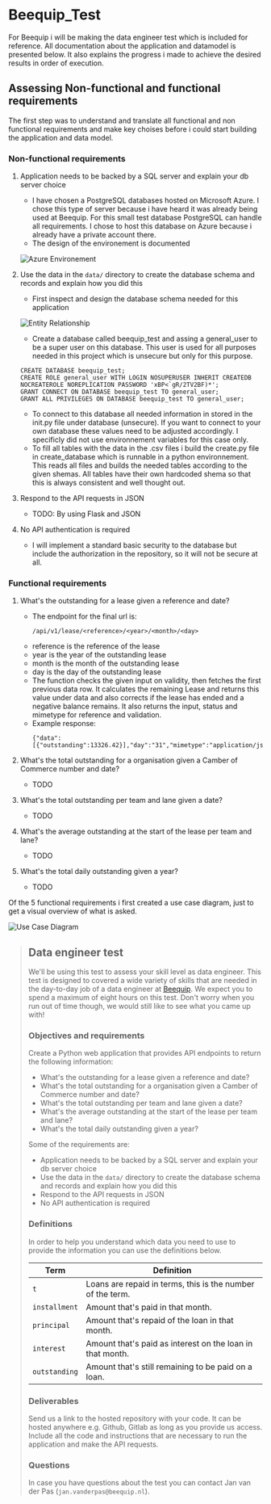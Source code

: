 # Beequip_Test

For Beequip i will be making the data engineer test which is included for reference. All documentation about the application and datamodel is presented below. It also explains the progress i made to achieve the desired results in order of execution.

## Assessing Non-functional and functional requirements

The first step was to understand and translate all functional and non functional requirements and make key choises before i could start building the application and data model.

### Non-functional requirements

1. Application needs to be backed by a SQL server and explain your db server choice
   - I have chosen a PostgreSQL databases hosted on Microsoft Azure. I chose this type of server because i have heard it was already being used at Beequip. For this small test database PostgreSQL can handle all requirements. I chose to host this database on Azure because i already have a private account there.  
   - The design of the environement is documented
   
   ![Azure Environement](docs/20211207_Azure_Cloud_Beequip.png)  
   

2. Use the data in the `data/` directory to create the database schema and records and explain how you did this
   - First inspect and design the database schema needed for this application
   
   ![Entity Relationship](docs/20211209_Entity_Relationship.png)    
   
   - Create a database called beequip_test and assing a general_user to be a super user on this database. This user is used for all purposes needed in this project which is unsecure but only for this purpose.
   ```
   CREATE DATABASE beequip_test;
   CREATE ROLE general_user WITH LOGIN NOSUPERUSER INHERIT CREATEDB NOCREATEROLE NOREPLICATION PASSWORD 'xBP<`gR/2TV2BF)*';
   GRANT CONNECT ON DATABASE beequip_test TO general_user;
   GRANT ALL PRIVILEGES ON DATABASE beequip_test TO general_user;
   ```
   - To connect to this database all needed information in stored in the init.py file under database (unsecure). If you want to connect to your own database these values need to be adjusted accordingly. I specificly did not use environnement variables for this case only.
   - To fill all tables with the data in the .csv files i build the create.py file in create_database which is runnable in a python environnement. This reads all files and builds the needed tables according to the given shemas. All tables have their own hardcoded shema so that this is always consistent and well thought out. 
   
3. Respond to the API requests in JSON
   - TODO: By using Flask and JSON
4. No API authentication is required
   - I will implement a standard basic security to the database but include the authorization in the repository, so it will not be secure at all.

### Functional requirements

1. What's the outstanding for a lease given a reference and date?
   - The endpoint for the final url is:
     ```
     /api/v1/lease/<reference>/<year>/<month>/<day>
     ```
   - reference is the reference of the lease
   - year is the year of the outstanding lease
   - month is the month of the outstanding lease  
   - day is the day of the outstanding lease
   - The function checks the given input on validity, then fetches the first previous data row. It calculates the remaining Lease and returns this value under data and also corrects if the lease has ended and a negative balance remains. It also returns the input, status and mimetype for reference and validation. 
   - Example response:
     ```
     {"data":[{"outstanding":13326.42}],"day":"31","mimetype":"application/json","month":"12","reference":"BQ2333.20132.01","status":200,"year":"2021"}
     ```

     
          
2. What's the total outstanding for a organisation given a Camber of Commerce number and date?
   - TODO
3. What's the total outstanding per team and lane given a date?
   - TODO
4. What's the average outstanding at the start of the lease per team and lane?
   - TODO
5. What's the total daily outstanding given a year?
   - TODO    

Of the 5 functional requirements i first created a use case diagram, just to get a visual overview of what is asked.

![Use Case Diagram](docs/20211207_Use_Cases.png)    


>## Data engineer test
>
>We'll be using this test to assess your skill level as data engineer. This test is designed to covered a wide variety of skills that are needed in the day-to-day job of a data engineer at [Beequip](https://www.beequip.nl/). We expect you to spend a maximum of eight hours on this test. Don't worry when you run out of time though, we would still like to see what you came up with!
>
>### Objectives and requirements
>
>Create a Python web application that provides API endpoints to return the following information:
>
>- What's the outstanding for a lease given a reference and date?
>- What's the total outstanding for a organisation given a Camber of Commerce number and date?
>- What's the total outstanding per team and lane given a date?
>- What's the average outstanding at the start of the lease per team and lane?
>- What's the total daily outstanding given a year?
>
>Some of the requirements are:
>
>- Application needs to be backed by a SQL server and explain your db server choice
>- Use the data in the `data/` directory to create the database schema and records and explain how you did this
>- Respond to the API requests in JSON
>- No API authentication is required
>
>
>### Definitions
>
>In order to help you understand which data you need to use to provide the information you can use the definitions below.
>
>| Term | Definition |
>| --- | --- |
>| `t` | Loans are repaid in terms, this is the number of the term. |
>| `installment` | Amount that's paid in that month. |
>| `principal` | Amount that's repaid of the loan in that month. |
>| `interest` | Amount that's paid as interest on the loan in that month. | 
>| `outstanding` | Amount that's still remaining to be paid on a loan. |
>
>
>### Deliverables
>
>Send us a link to the hosted repository with your code. It can be hosted anywhere e.g. Github, Gitlab as long as you provide us access. Include all the code and instructions that are necessary to run the application and make the API requests.
>
>### Questions
>
>In case you have questions about the test you can contact Jan van der Pas (`jan.vanderpas@beequip.nl`).

